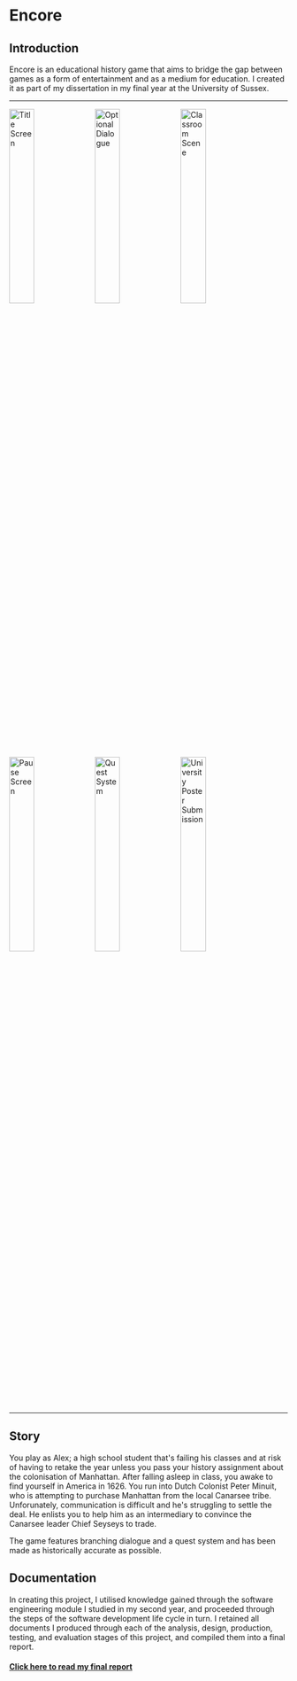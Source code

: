 # Encore

## Introduction
Encore is an educational history game that aims to bridge the gap between games as a form of entertainment and as a medium for education. I created it as part of my dissertation in my final year at the University of Sussex.

___

<img src="https://jacpro.github.io/images/encore1.png" title="Title Screen" width="30%"></img>
<img src="https://jacpro.github.io/images/encore4.png" title="Optional Dialogue" width="30%"></img>
<img src="https://jacpro.github.io/images/encore5.png" title="Classroom Scene" width="30%"></img>
<img src="https://jacpro.github.io/images/encore3.png" title="Pause Screen" width="30%"></img>
<img src="https://jacpro.github.io/images/encore6.png" title="Quest System" width="30%"></img> 
<img src="https://jacpro.github.io/images/encore2.png" title="University Poster Submission" width="30%"></img> 

___


## Story

You play as Alex; a high school student that's failing his classes and at risk of having to retake the year unless you pass your history assignment about the colonisation of Manhattan.
After falling asleep in class, you awake to find yourself in America in 1626. You run into Dutch Colonist Peter Minuit, who is attempting to purchase Manhattan from the local Canarsee tribe. Unforunately, communication is difficult and he's struggling to settle the deal. He enlists you to help him as an intermediary to convince the Canarsee leader Chief Seyseys to trade.

The game features branching dialogue and a quest system and has been made as historically accurate as possible.


## Documentation

In creating this project, I utilised knowledge gained through the software engineering module I studied in my second year, and proceeded through the steps of the software development life cycle in turn. I retained all documents I produced through each of the analysis, design, production, testing, and evaluation stages of this project, and compiled them into a final report. 

#### [Click here to read my final report](https://www.scribd.com/document/471797368/Final-Report-pdf#)
